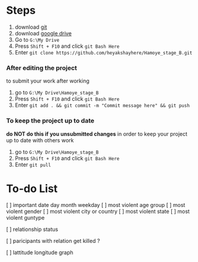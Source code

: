 # Steps
1. download [git](https://git-scm.com/downloads) 
2. download [google drive](https://www.google.com/intl/en_in/drive/download/) 
3. Go to ``G:\My Drive`` 
4. Press ``Shift + F10`` and click ``git Bash Here``
5. Enter ``git clone https://github.com/heyakshayhere/Hamoye_stage_B.git``

### **After editing the project**

to submit your work after working 
1. go to ``G:\My Drive\Hamoye_stage_B``
2. Press ``Shift + F10`` and click ``git Bash Here``
3. Enter ``git add . && git commit -m "Commit message here" && git push``

### **To keep the project up to date**
**do NOT do this if you unsubmitted changes**
in order to keep your project up to date with others work
1. go to ``G:\My Drive\Hamoye_stage_B``
2. Press ``Shift + F10`` and click ``git Bash Here``
3. Enter ``git pull``

# To-do List
[ ] important date day month weekday
[ ] most violent age group
[ ] most violent gender 
[ ] most violent city or country
[ ] most violent state
[ ] most violent guntype 

[ ] relationship status 

[ ] paricipants with relation get killed ?

[ ] lattitude longitude graph
